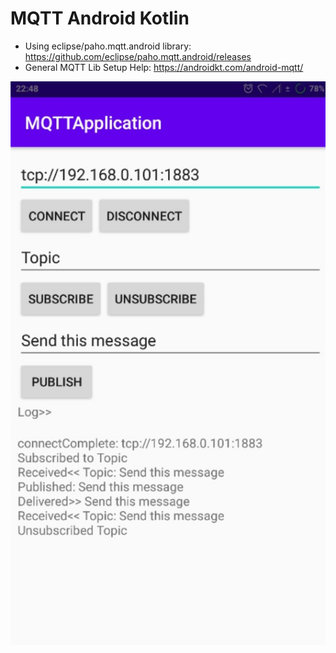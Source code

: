 # MQTT Android Kotlin

* Using eclipse/paho.mqtt.android library: https://github.com/eclipse/paho.mqtt.android/releases
* General MQTT Lib Setup Help: https://androidkt.com/android-mqtt/

![mqtt android kotlin](screenshot.jpg)